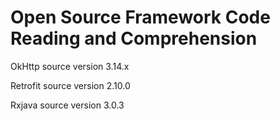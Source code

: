 # Open Source Framework Code Reading and Comprehension

OkHttp source version 3.14.x

Retrofit source version 2.10.0

Rxjava source version 3.0.3

